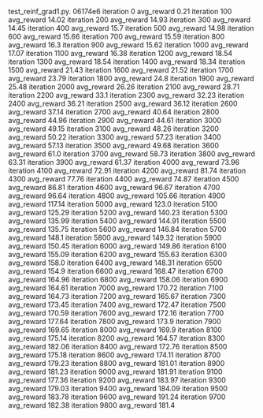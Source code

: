 test_reinf_grad1.py. 06174e6
iteration 0 avg_reward 0.21
iteration 100 avg_reward 14.02
iteration 200 avg_reward 14.93
iteration 300 avg_reward 14.45
iteration 400 avg_reward 15.7
iteration 500 avg_reward 14.98
iteration 600 avg_reward 15.66
iteration 700 avg_reward 15.59
iteration 800 avg_reward 16.3
iteration 900 avg_reward 15.62
iteration 1000 avg_reward 17.07
iteration 1100 avg_reward 16.38
iteration 1200 avg_reward 18.54
iteration 1300 avg_reward 18.54
iteration 1400 avg_reward 18.34
iteration 1500 avg_reward 21.43
iteration 1600 avg_reward 21.52
iteration 1700 avg_reward 23.79
iteration 1800 avg_reward 24.8
iteration 1900 avg_reward 25.48
iteration 2000 avg_reward 26.26
iteration 2100 avg_reward 28.71
iteration 2200 avg_reward 33.1
iteration 2300 avg_reward 32.23
iteration 2400 avg_reward 36.21
iteration 2500 avg_reward 36.12
iteration 2600 avg_reward 37.14
iteration 2700 avg_reward 40.64
iteration 2800 avg_reward 44.96
iteration 2900 avg_reward 44.61
iteration 3000 avg_reward 49.15
iteration 3100 avg_reward 48.26
iteration 3200 avg_reward 50.22
iteration 3300 avg_reward 57.23
iteration 3400 avg_reward 57.13
iteration 3500 avg_reward 49.68
iteration 3600 avg_reward 61.0
iteration 3700 avg_reward 58.73
iteration 3800 avg_reward 63.31
iteration 3900 avg_reward 61.37
iteration 4000 avg_reward 73.96
iteration 4100 avg_reward 72.91
iteration 4200 avg_reward 81.74
iteration 4300 avg_reward 77.76
iteration 4400 avg_reward 74.87
iteration 4500 avg_reward 86.81
iteration 4600 avg_reward 96.67
iteration 4700 avg_reward 96.64
iteration 4800 avg_reward 105.66
iteration 4900 avg_reward 117.14
iteration 5000 avg_reward 123.0
iteration 5100 avg_reward 125.29
iteration 5200 avg_reward 140.23
iteration 5300 avg_reward 135.99
iteration 5400 avg_reward 144.91
iteration 5500 avg_reward 135.75
iteration 5600 avg_reward 146.84
iteration 5700 avg_reward 148.1
iteration 5800 avg_reward 149.32
iteration 5900 avg_reward 150.45
iteration 6000 avg_reward 149.86
iteration 6100 avg_reward 155.09
iteration 6200 avg_reward 155.63
iteration 6300 avg_reward 158.0
iteration 6400 avg_reward 148.31
iteration 6500 avg_reward 154.9
iteration 6600 avg_reward 168.47
iteration 6700 avg_reward 164.96
iteration 6800 avg_reward 158.06
iteration 6900 avg_reward 164.61
iteration 7000 avg_reward 170.72
iteration 7100 avg_reward 164.73
iteration 7200 avg_reward 165.67
iteration 7300 avg_reward 173.45
iteration 7400 avg_reward 172.47
iteration 7500 avg_reward 170.59
iteration 7600 avg_reward 172.16
iteration 7700 avg_reward 177.64
iteration 7800 avg_reward 173.9
iteration 7900 avg_reward 169.65
iteration 8000 avg_reward 169.9
iteration 8100 avg_reward 175.14
iteration 8200 avg_reward 164.57
iteration 8300 avg_reward 182.06
iteration 8400 avg_reward 172.76
iteration 8500 avg_reward 175.18
iteration 8600 avg_reward 174.11
iteration 8700 avg_reward 179.23
iteration 8800 avg_reward 181.01
iteration 8900 avg_reward 181.23
iteration 9000 avg_reward 181.91
iteration 9100 avg_reward 177.36
iteration 9200 avg_reward 183.97
iteration 9300 avg_reward 179.03
iteration 9400 avg_reward 184.09
iteration 9500 avg_reward 183.78
iteration 9600 avg_reward 191.24
iteration 9700 avg_reward 182.38
iteration 9800 avg_reward 181.4